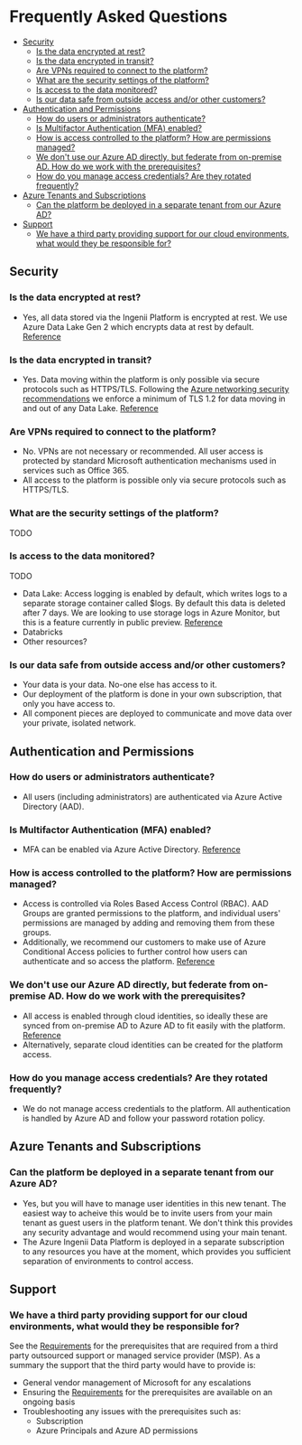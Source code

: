# Frequently Asked Questions <!-- omit in toc -->

- [Security](#security)
  - [Is the data encrypted at rest?](#is-the-data-encrypted-at-rest)
  - [Is the data encrypted in transit?](#is-the-data-encrypted-in-transit)
  - [Are VPNs required to connect to the platform?](#are-vpns-required-to-connect-to-the-platform)
  - [What are the security settings of the platform?](#what-are-the-security-settings-of-the-platform)
  - [Is access to the data monitored?](#is-access-to-the-data-monitored)
  - [Is our data safe from outside access and/or other customers?](#is-our-data-safe-from-outside-access-andor-other-customers)
- [Authentication and Permissions](#authentication-and-permissions)
  - [How do users or administrators authenticate?](#how-do-users-or-administrators-authenticate)
  - [Is Multifactor Authentication (MFA) enabled?](#is-multifactor-authentication-mfa-enabled)
  - [How is access controlled to the platform? How are permissions managed?](#how-is-access-controlled-to-the-platform-how-are-permissions-managed)
  - [We don't use our Azure AD directly, but federate from on-premise AD. How do we work with the prerequisites?](#our-azure-ad-is-not-really-used-we-federate-from-on-premise-ad-how-do-we-work-with-the-prerequisites)
  - [How do you manage access credentials? Are they rotated frequently?](#how-do-you-manage-access-credentials-are-they-rotated-frequently)
- [Azure Tenants and Subscriptions](#azure-tenants-and-subscriptions)
  - [Can the platform be deployed in a separate tenant from our Azure AD?](#can-the-platform-be-deployed-in-a-separate-tenant-from-our-azure-ad)
- [Support](#support)
  - [We have a third party providing support for our cloud environments, what would they be responsible for?](#we-have-a-third-party-providing-support-for-our-cloud-environments-what-would-they-be-responsible-for)

## Security

### Is the data encrypted at rest?

- Yes, all data stored via the Ingenii Platform is encrypted at rest. We use Azure Data Lake Gen 2 which encrypts data at rest by default. [Reference](https://docs.microsoft.com/en-us/azure/storage/common/storage-service-encryption)

### Is the data encrypted in transit?

- Yes. Data moving within the platform is only possible via secure protocols such as HTTPS/TLS. Following the [Azure networking security recommendations](https://docs.microsoft.com/en-us/azure/storage/blobs/security-recommendations#networking) we enforce a minimum of TLS 1.2 for data moving in and out of any Data Lake. [Reference](https://docs.microsoft.com/en-us/azure/storage/common/transport-layer-security-configure-minimum-version?tabs=portal#configure-the-minimum-tls-version-for-a-storage-account)

### Are VPNs required to connect to the platform?

- No. VPNs are not necessary or recommended. All user access is protected by standard Microsoft authentication mechanisms used in services such as Office 365.
- All access to the platform is possible only via secure protocols such as HTTPS/TLS.

### What are the security settings of the platform?

TODO

### Is access to the data monitored?

TODO
 - <CHECK IF THIS IS HAPPENING IN THE TERRAFORM> Data Lake: Access logging is enabled by default, which writes logs to a separate storage container called $logs. By default this data is deleted after 7 days. We are looking to use storage logs in Azure Monitor, but this is a feature currently in public preview. [Reference](https://docs.microsoft.com/en-us/azure/storage/common/storage-analytics-logging)
 - Databricks
 - Other resources?

### Is our data safe from outside access and/or other customers?

- Your data is your data. No-one else has access to it.
- Our deployment of the platform is done in your own subscription, that only you have access to.
- All component pieces are deployed to communicate and move data over your private, isolated network.

## Authentication and Permissions

### How do users or administrators authenticate?

- All users (including administrators) are authenticated via Azure Active Directory (AAD).

### Is Multifactor Authentication (MFA) enabled?

- MFA can be enabled via Azure Active Directory. [Reference](https://docs.microsoft.com/en-us/azure/active-directory/authentication/concept-mfa-howitworks)

### How is access controlled to the platform? How are permissions managed?

- Access is controlled via Roles Based Access Control (RBAC). AAD Groups are granted permissions to the platform, and individual users' permissions are managed by adding and removing them from these groups.
- Additionally, we recommend our customers to make use of Azure Conditional Access policies to further control how users can authenticate and so access the platform. [Reference](https://docs.microsoft.com/en-us/azure/active-directory/conditional-access/overview)

### We don't use our Azure AD directly, but federate from on-premise AD. How do we work with the prerequisites?

- All access is enabled through cloud identities, so ideally these are synced from on-premise AD to Azure AD to fit easily with the platform. [Reference](https://docs.microsoft.com/en-us/azure/active-directory/hybrid/how-to-connect-sync-whatis)
- Alternatively, separate cloud identities can be created for the platform access.

### How do you manage access credentials? Are they rotated frequently?

- We do not manage access credentials to the platform. All authentication is handled by Azure AD and follow your password rotation policy.

## Azure Tenants and Subscriptions

### Can the platform be deployed in a separate tenant from our Azure AD?

- Yes, but you will have to manage user identities in this new tenant. The easiest way to acheive this would be to invite users from your main tenant as guest users in the platform tenant. We don't think this provides any security advantage and would recommend using your main tenant.
- The Azure Ingenii Data Platform is deployed in a separate subscription to any resources you have at the moment, which provides you sufficient separation of environments to control access.

## Support

### We have a third party providing support for our cloud environments, what would they be responsible for?

See the [Requirements](./platform_requirements.md) for the prerequisites that are required from a third party outsourced support or managed service provider (MSP). As a summary the support that the third party would have to provide is:

- General vendor management of Microsoft for any escalations
- Ensuring the [Requirements](./platform_requirements.md) for the prerequisites are available on an ongoing basis
- Troubleshooting any issues with the prerequisites such as:
  - Subscription
  - Azure Principals and Azure AD permissions
